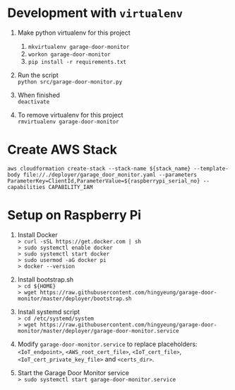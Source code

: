  # Development with `virtualenv`
1. Make python virtualenv for this project
    1. `mkvirtualenv garage-door-monitor`
    1. `workon garage-door-monitor`
    1. `pip install -r requirements.txt`
    
1. Run the script  
    `python src/garage-door-monitor.py`
    
1. When finished  
`deactivate`
1. To remove virtualenv for this project  
`rmvirtualenv garage-door-monitor`

# Create AWS Stack
`aws cloudformation create-stack --stack-name ${stack_name} --template-body file://./deployer/garage_door_monitor.yaml --parameters ParameterKey=ClientId,ParameterValue=${raspberrypi_serial_no} --capabilities CAPABILITY_IAM`

# Setup on Raspberry Pi
1. Install Docker  
`> curl -sSL https://get.docker.com | sh`  
`> sudo systemctl enable docker`  
`> sudo systemctl start docker`  
`> sudo usermod -aG docker pi`  
`> docker --version` 

1. Install bootstrap.sh  
`> cd ${HOME}`  
`> wget https://raw.githubusercontent.com/hingyeung/garage-door-monitor/master/deployer/bootstrap.sh`

1. Install systemd script  
`> cd /etc/systemd/system`  
`> wget https://raw.githubusercontent.com/hingyeung/garage-door-monitor/master/deployer/garage-door-monitor.service`  

1. Modify `garage-door-monitor.service` to replace placeholders: `<IoT_endpoint>`, `<AWS_root_cert_file>`, `<IoT_cert_file>`, `<IoT_cert_private_key_file>` and `<certs_dir>`.

1. Start the Garage Door Monitor service  
`> sudo systemctl start garage-door-monitor.service` 